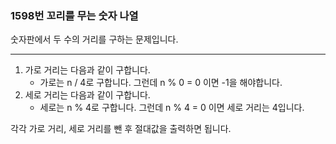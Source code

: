 ### 1598번 꼬리를 무는 숫자 나열

숫자판에서 두 수의 거리를 구하는 문제입니다.

---

1. 가로 거리는 다음과 같이 구합니다.
    - 가로는 n / 4로 구합니다. 그런데 n % 0 = 0 이면 -1을 해야합니다.
2. 세로 거리는 다음과 같이 구합니다.
    - 세로는 n % 4로 구합니다. 그런데 n % 4 = 0 이면 세로 거리는 4입니다.

각각 가로 거리,  세로 거리를 뺀 후 절대값을 출력하면 됩니다.
